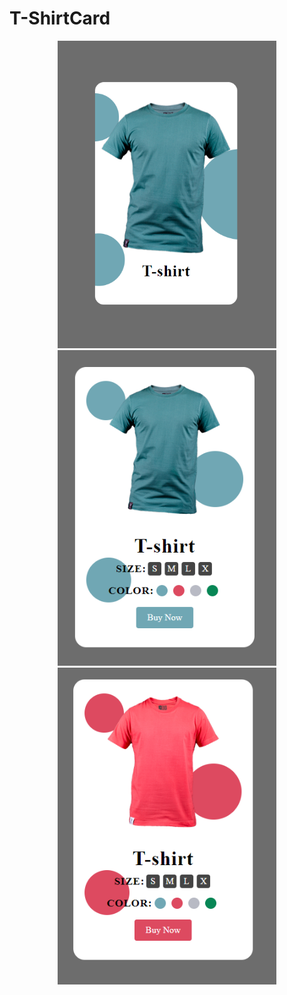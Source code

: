 # T-ShirtCard
<p align="center">
  <img src="img/tshird.PNG" width="350" alt="tshirt-card-1">
  <img src="img/tshird2.PNG" width="350" alt="tshirt-card-2">
  <img src="img/tshird3.PNG" width="350" alt="tshirt-card-3">
</p>